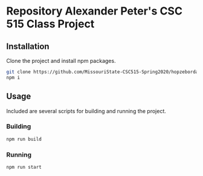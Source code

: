 # Repository Alexander Peter's CSC 515 Class Project

## Installation

Clone the project and install npm packages.

```bash
git clone https://github.com/MissouriState-CSC515-Spring2020/hopzebordah-project.git
npm i
```

## Usage

Included are several scripts for building and running the project. 

### Building

```bash
npm run build
```

### Running

```bash
npm run start
```